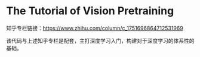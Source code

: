 # The Tutorial of Vision Pretraining

知乎专栏链接：https://www.zhihu.com/column/c_1751696864712531969

该代码与上述知乎专栏是配套，主打深度学习入门，构建对于深度学习的体系性的基础。